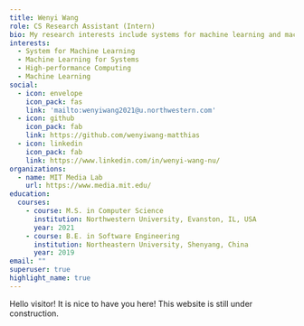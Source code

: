 ```yaml
---
title: Wenyi Wang
role: CS Research Assistant (Intern)
bio: My research interests include systems for machine learning and machine learning for systems.
interests:
  - System for Machine Learning
  - Machine Learning for Systems
  - High-performance Computing
  - Machine Learning
social:
  - icon: envelope
    icon_pack: fas
    link: 'mailto:wenyiwang2021@u.northwestern.com'
  - icon: github
    icon_pack: fab
    link: https://github.com/wenyiwang-matthias
  - icon: linkedin
    icon_pack: fab
    link: https://www.linkedin.com/in/wenyi-wang-nu/
organizations:
  - name: MIT Media Lab
    url: https://www.media.mit.edu/
education:
  courses:
    - course: M.S. in Computer Science
      institution: Northwestern University, Evanston, IL, USA
      year: 2021
    - course: B.E. in Software Engineering
      institution: Northeastern University, Shenyang, China
      year: 2019
email: ""
superuser: true
highlight_name: true
---
```

Hello visitor! It is nice to have you here! This website is still under construction.

